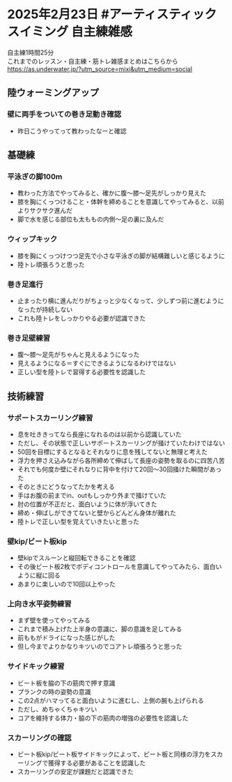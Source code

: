 # 2025年2月23日 #アーティスティックスイミング 自主練雑感
自主練1時間25分  
これまでのレッスン・自主練・筋トレ雑感まとめはこちらから  
https://as.underwater.jp/?utm_source=mixi&utm_medium=social  
## 陸ウォーミングアップ
### 壁に両手をついての巻き足動き確認
- 昨日こうやってって教わったなーと確認
## 基礎練
### 平泳ぎの脚100m
- 教わった方法でやってみると、確かに腹～膝～足先がしっかり見えた
- 膝を胸にくっつけること・体幹を締めることを意識してやってみると、以前よりサクサク進んだ
- 脚で水を感じる部位も太ももの内側～足の裏に及んだ
### ウィップキック
- 膝を胸にくっつけつつ足先で小さな平泳ぎの脚が結構難しいと感じるように
- 陸トレ頑張ろうと思った
### 巻き足進行
- 止まったり横に進んだりがちょっと少なくなって、少しずつ前に進むようになったが持続しない
- これも陸トレをしっかりやる必要が認識できた
### 巻き足壁練習
- 腹～膝～足先がちゃんと見えるようになった
- 見えるようになる＝すぐにできるようになるわけではない
- 正しい型を陸トレで習得する必要性を認識した
## 技術練習
### サポートスカーリング練習
- 息を吐ききってなら長座になれるのは以前から認識していた
- ただし、その状態で正しいサポートスカーリングが掻けていたわけではない
- 50回を目標にするとなるとそれなりに息を残してないと無理と考えた
- 浮力を押さえ込みながら各所締めて伸ばして長座の姿勢を取るのに四苦八苦
- それでも何度か壁にそれなりに背中を付けて20回～30回掻けた瞬間があった
- そのときにどうなってたかを考える
- 手はお腹の前までin、outもしっかり外まで掻けていた
- 肘の位置が不正だと、面白いように体が浮いてきた
- 締め・伸ばしができてないと壁からどんどん身体が離れた
- 陸トレで正しい型を覚えていきたいと思った
### 壁kip/ビート板kip
- 壁kipでスルーンと縦回転できることを確認
- その後ビート板2枚でボディコントロールを意識してやってみたら、面白いように縦に回る
- あまりに楽しいので10回以上やった
### 上向き水平姿勢練習
- まず壁を使ってやってみる
- これまで積み上げた上半身の意識に、脚の意識を足してみる
- 前ももがドライになった感じがした
- 但し今までよりかなりキツいのでコアトレ頑張ろうと思った
### サイドキック練習
- ビート板を脇の下の筋肉で押す意識
- プランクの時の姿勢の意識
- この2点がハマってると面白いように進むし、上側の腕も上げられる
- ただし、めちゃくちゃキツい
- コアを維持する体力・脇の下の筋肉の増強の必要性を認識した
### スカーリングの確認
- ビート板kip/ビート板サイドキックによって、ビート板と同様の浮力をスカーリングで獲得する必要があることを認識した
- スカーリングの安定が課題だと認識できた
